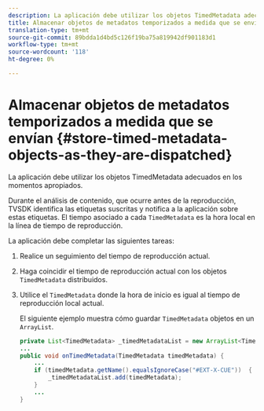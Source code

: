 ```yaml
---
description: La aplicación debe utilizar los objetos TimedMetadata adecuados en los momentos apropiados.
title: Almacenar objetos de metadatos temporizados a medida que se envían
translation-type: tm+mt
source-git-commit: 89bdda1d4bd5c126f19ba75a819942df901183d1
workflow-type: tm+mt
source-wordcount: '118'
ht-degree: 0%

---
```



# Almacenar objetos de metadatos temporizados a medida que se envían {#store-timed-metadata-objects-as-they-are-dispatched}

La aplicación debe utilizar los objetos TimedMetadata adecuados en los momentos apropiados.

Durante el análisis de contenido, que ocurre antes de la reproducción, TVSDK identifica las etiquetas suscritas y notifica a la aplicación sobre estas etiquetas. El tiempo asociado a cada `TimedMetadata` es la hora local en la línea de tiempo de reproducción.

La aplicación debe completar las siguientes tareas:

1. Realice un seguimiento del tiempo de reproducción actual.
1. Haga coincidir el tiempo de reproducción actual con los objetos `TimedMetadata` distribuidos.

1. Utilice el `TimedMetadata` donde la hora de inicio es igual al tiempo de reproducción local actual.

   El siguiente ejemplo muestra cómo guardar `TimedMetadata` objetos en un `ArrayList`.

   ```java
   private List<TimedMetadata> _timedMetadataList = new ArrayList<TimedMetadata>(); 
   ... 
   public void onTimedMetadata(TimedMetadata timedMetadata) { 
       ... 
       if (timedMetadata.getName().equalsIgnoreCase("#EXT-X-CUE"))  { 
           _timedMetadataList.add(timedMetadata); 
       } 
       ... 
   }
   ```

